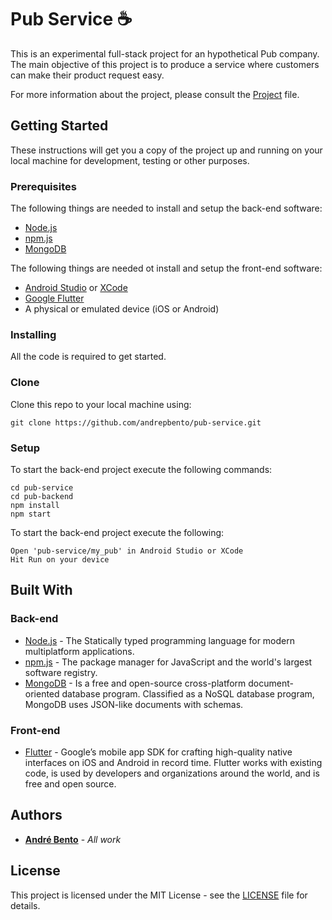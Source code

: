 # Pub Service ☕️

This is an experimental full-stack project for an hypothetical Pub company. The main objective of this project is to produce a service where customers can make their product request easy.

For more information about the project, please consult the [Project](/docs/Project.md) file.

## Getting Started

These instructions will get you a copy of the project up and running on your local machine for development, testing or other purposes.

### Prerequisites

The following things are needed to install and setup the back-end software:

- [Node.js](https://nodejs.org/en/)
- [npm.js](https://www.npmjs.com/)
- [MongoDB](https://www.mongodb.com/)

The following things are needed ot install and setup the front-end software:

- [Android Studio](https://developer.android.com/studio/) or [XCode](https://developer.apple.com/xcode/)
- [Google Flutter](https://flutter.io/)
- A physical or emulated device (iOS or Android)

### Installing

All the code is required to get started.

### Clone

Clone this repo to your local machine using:

```
git clone https://github.com/andrepbento/pub-service.git
```

### Setup

To start the back-end project execute the following commands:

```
cd pub-service
cd pub-backend
npm install
npm start
```

To start the back-end project execute the following:

```
Open 'pub-service/my_pub' in Android Studio or XCode
Hit Run on your device
```

## Built With

### Back-end

- [Node.js](https://kotlinlang.org/docs/reference/kotlin-doc.html) - The Statically typed programming language
  for modern multiplatform applications.
- [npm.js](https://www.npmjs.com/) - The package manager for JavaScript and the world's largest software registry.
- [MongoDB](https://www.mongodb.com/) - Is a free and open-source cross-platform document-oriented database program. Classified as a NoSQL database program, MongoDB uses JSON-like documents with schemas.

### Front-end

- [Flutter](https://flutter.io/) - Google’s mobile app SDK for crafting high-quality native interfaces on iOS and Android in record time. Flutter works with existing code, is used by developers and organizations around the world, and is free and open source.

## Authors

- [**André Bento**](https://github.com/andrepbento) - _All work_

## License

This project is licensed under the MIT License - see the [LICENSE](LICENSE) file for details.
